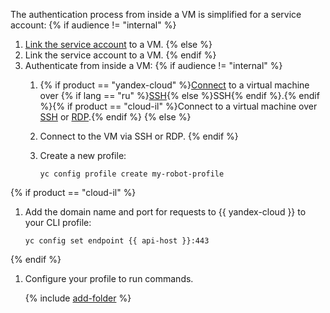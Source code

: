 The authentication process from inside a VM is simplified for a service account:
{% if audience != "internal" %}
1. [Link the service account](../../compute/operations/vm-connect/auth-inside-vm.md#link-sa-with-instance) to a VM.
{% else %}
1. Link the service account to a VM.
{% endif %}
1. Authenticate from inside a VM:
   {% if audience != "internal" %}
   1. {% if product == "yandex-cloud" %}[Connect](../../compute/operations/vm-connect/ssh.md) to a virtual machine over {% if lang == "ru" %}[SSH](../../glossary/ssh-keygen.md){% else %}SSH{% endif %}.{% endif %}{% if product == "cloud-il" %}Connect to a virtual machine over [SSH](../../compute/operations/vm-connect/ssh.md) or [RDP](../../compute/operations/vm-connect/rdp.md).{% endif %}
   {% else %}
   1. Connect to the VM via SSH or RDP.
   {% endif %}
   1. Create a new profile:

      ```
      yc config profile create my-robot-profile
      ```

{% if product == "cloud-il" %}
1. Add the domain name and port for requests to {{ yandex-cloud }} to your CLI profile:

   ```
   yc config set endpoint {{ api-host }}:443
   ```
{% endif %}

1. Configure your profile to run commands.

   {% include [add-folder](../cli-add-folder.md) %}
